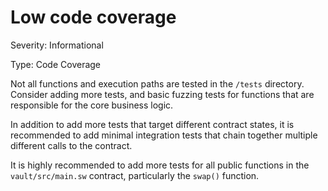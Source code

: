 # Low code coverage 

Severity: Informational

Type: Code Coverage

Not all functions and execution paths are tested in the `/tests` directory. Consider adding more tests, and basic fuzzing tests for functions that are responsible for the core business logic. 

In addition to add more tests that target different contract states, it is recommended to add minimal integration tests that chain together multiple different calls to the contract. 

It is highly recommended to add more tests for all public functions in the `vault/src/main.sw` contract, particularly the `swap()` function.